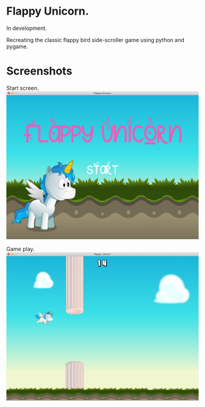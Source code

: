# Flappy Unicorn.

In development.


Recreating the classic flappy bird side-scroller game using python and pygame.

# Screenshots
Start screen.
![alt text](images/screenshot-start-screen.png)

Game play.
![alt text](images/screenshot-dev.png)